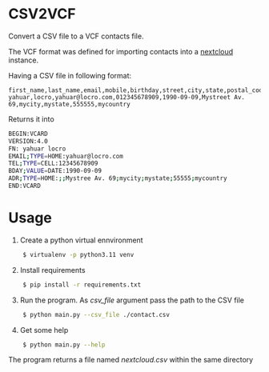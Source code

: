 # CSV2VCF

Convert a CSV file to a VCF contacts file. 

The VCF format was defined for importing contacts into a [nextcloud](https://nextcloud.com) instance.

Having a CSV file in following format:

```csv
first_name,last_name,email,mobile,birthday,street,city,state,postal_code,country
yahuar,locro,yahuar@locro.com,012345678909,1990-09-09,Mystreet Av. 69,mycity,mystate,555555,mycountry
```

Returns it into

```bash
BEGIN:VCARD
VERSION:4.0
FN: yahuar locro
EMAIL;TYPE=HOME:yahuar@locro.com
TEL;TYPE=CELL:12345678909
BDAY;VALUE=DATE:1990-09-09
ADR;TYPE=HOME:;;Mystree Av. 69;mycity;mystate;55555;mycountry
END:VCARD
``````

# Usage

1. Create a python virtual ennvironment
```bash
    $ virtualenv -p python3.11 venv
```

2. Install requirements
```bash
    $ pip install -r requirements.txt
```

3. Run the program. As *csv_file* argument pass the path to the CSV file

```bash
    $ python main.py --csv_file ./contact.csv
```

4. Get some help
```bash
    $ python main.py --help
```


The program returns a file named *nextcloud.csv* within the same directory